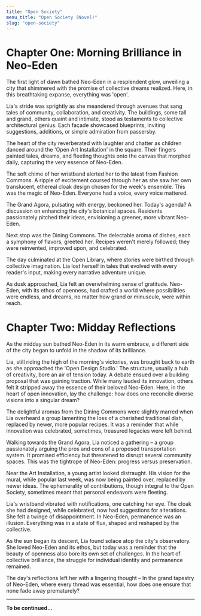 ```yaml
---
title: "Open Society"
menu_title: "Open Society (Novel)"
slug: "open-society"
---
```


# Chapter One: Morning Brilliance in Neo-Eden

The first light of dawn bathed Neo-Eden in a resplendent glow, unveiling a city that shimmered with the promise of collective dreams realized. Here, in this breathtaking expanse, everything was 'open'.

Lia's stride was sprightly as she meandered through avenues that sang tales of community, collaboration, and creativity. The buildings, some tall and grand, others quaint and intimate, stood as testaments to collective architectural genius. Each façade showcased blueprints, inviting suggestions, additions, or simple admiration from passersby.

The heart of the city reverberated with laughter and chatter as children danced around the 'Open Art Installation' in the square. Their fingers painted tales, dreams, and fleeting thoughts onto the canvas that morphed daily, capturing the very essence of Neo-Eden.

The soft chime of her wristband alerted her to the latest from Fashion Commons. A ripple of excitement coursed through her as she saw her own translucent, ethereal cloak design chosen for the week's ensemble. This was the magic of Neo-Eden. Everyone had a voice, every voice mattered.

The Grand Agora, pulsating with energy, beckoned her. Today's agenda? A discussion on enhancing the city's botanical spaces. Residents passionately pitched their ideas, envisioning a greener, more vibrant Neo-Eden.

Next stop was the Dining Commons. The delectable aroma of dishes, each a symphony of flavors, greeted her. Recipes weren't merely followed; they were reinvented, improved upon, and celebrated.

The day culminated at the Open Library, where stories were birthed through collective imagination. Lia lost herself in tales that evolved with every reader's input, making every narrative adventure unique.

As dusk approached, Lia felt an overwhelming sense of gratitude. Neo-Eden, with its ethos of openness, had crafted a world where possibilities were endless, and dreams, no matter how grand or minuscule, were within reach.

# Chapter Two: Midday Reflections

As the midday sun bathed Neo-Eden in its warm embrace, a different side of the city began to unfold in the shadow of its brilliance.

Lia, still riding the high of the morning's victories, was brought back to earth as she approached the 'Open Design Studio.' The structure, usually a hub of creativity, bore an air of tension today. A debate ensued over a building proposal that was gaining traction. While many lauded its innovation, others felt it stripped away the essence of their beloved Neo-Eden. Here, in the heart of open innovation, lay the challenge: how does one reconcile diverse visions into a singular dream?

The delightful aromas from the Dining Commons were slightly marred when Lia overheard a group lamenting the loss of a cherished traditional dish, replaced by newer, more popular recipes. It was a reminder that while innovation was celebrated, sometimes, treasured legacies were left behind.

Walking towards the Grand Agora, Lia noticed a gathering – a group passionately arguing the pros and cons of a proposed transportation system. It promised efficiency but threatened to disrupt several community spaces. This was the tightrope of Neo-Eden: progress versus preservation.

Near the Art Installation, a young artist looked distraught. His vision for the mural, while popular last week, was now being painted over, replaced by newer ideas. The ephemerality of contributions, though integral to the Open Society, sometimes meant that personal endeavors were fleeting.

Lia's wristband vibrated with notifications, one catching her eye. The cloak she had designed, while celebrated, now had suggestions for alterations. She felt a twinge of disappointment. In Neo-Eden, permanence was an illusion. Everything was in a state of flux, shaped and reshaped by the collective.

As the sun began its descent, Lia found solace atop the city's observatory. She loved Neo-Eden and its ethos, but today was a reminder that the beauty of openness also bore its own set of challenges. In the heart of collective brilliance, the struggle for individual identity and permanence remained.

The day's reflections left her with a lingering thought – In the grand tapestry of Neo-Eden, where every thread was essential, how does one ensure that none fade away prematurely?

---

**To be continued...**
